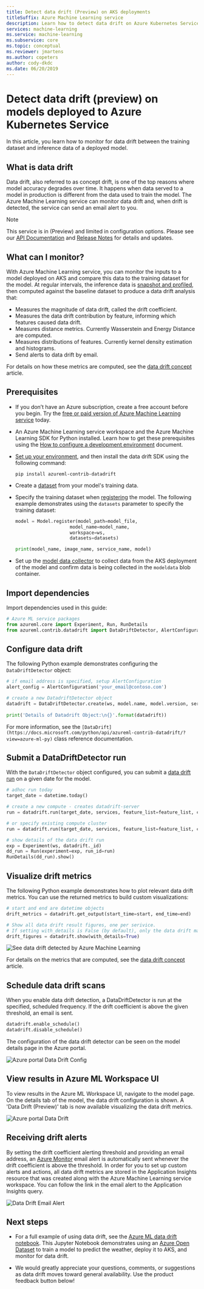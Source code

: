 ```yaml
---
title: Detect data drift (Preview) on AKS deployments
titleSuffix: Azure Machine Learning service
description: Learn how to detect data drift on Azure Kubernetes Service deployed models in Azure Machine Learning service.
services: machine-learning
ms.service: machine-learning
ms.subservice: core
ms.topic: conceptual
ms.reviewer: jmartens
ms.author: copeters
author: cody-dkdc
ms.date: 06/20/2019
---
```


# Detect data drift (preview) on models deployed to Azure Kubernetes Service
In this article, you learn how to monitor for data drift between the training dataset and inference data of a deployed model. 

## What is data drift

Data drift, also referred to as concept drift, is one of the top reasons where model accuracy degrades over time. It happens when data served to a model in production is different from the data used to train the model. The Azure Machine Learning service can monitor data drift and, when drift is detected, the service can send an email alert to you.  

> [!Note]
> This service is in (Preview) and limited in configuration options. Please see our [API Documentation](https://docs.microsoft.com/python/api/azureml-contrib-datadrift/?view=azure-ml-py) and [Release Notes](azure-machine-learning-release-notes.md) for details and updates. 

## What can I monitor?
With Azure Machine Learning service, you can monitor  the inputs to a model deployed on AKS and compare this data to the training dataset for the model. At regular intervals, the inference data is [snapshot and profiled](how-to-explore-prepare-data.md), then computed against the baseline dataset to produce a data drift analysis that: 

+ Measures the magnitude of data drift, called the drift coefficient.
+ Measures the data drift contribution by feature, informing which features caused data drift.
+ Measures distance metrics. Currently Wasserstein and Energy Distance are computed.
+ Measures distributions of features. Currently kernel density estimation and histograms.
+ Send alerts to data drift by email.

For details on how these metrics are computed, see the [data drift concept](concept-data-drift.md) article.

## Prerequisites

- If you don’t have an Azure subscription, create a free account before you begin. Try the [free or paid version of Azure Machine Learning service](https://aka.ms/AMLFree) today.

- An Azure Machine Learning service workspace and the Azure Machine Learning SDK for Python installed. Learn how to get these prerequisites using the [How to configure a development environment](how-to-configure-environment.md) document.

- [Set up your environment](how-to-configure-environment.md), and then install the data drift SDK using the following command:

    ```
    pip install azureml-contrib-datadrift
    ```

- Create a [dataset](how-to-create-register-datasets.md) from your model's training data.

- Specify the training dataset when [registering](concept-model-management-and-deployment.md) the model. The following example demonstrates using the `datasets` parameter to specify the training dataset:

    ```python
    model = Model.register(model_path=model_file,
                        model_name=model_name,
                        workspace=ws,
                        datasets=datasets)

    print(model_name, image_name, service_name, model)
    ```

- Set up the [model data collector](how-to-enable-data-collection.md) to collect data from the AKS deployment of the model and confirm data is being collected in the `modeldata` blob container.

## Import dependencies 
Import dependencies used in this guide:

```python
# Azure ML service packages 
from azureml.core import Experiment, Run, RunDetails
from azureml.contrib.datadrift import DataDriftDetector, AlertConfiguration
``` 

## Configure data drift 

The following Python example demonstrates configuring the `DataDriftDetector` object:

```python
# if email address is specified, setup AlertConfiguration
alert_config = AlertConfiguration('your_email@contoso.com')

# create a new DatadriftDetector object
datadrift = DataDriftDetector.create(ws, model.name, model.version, services, frequency="Day", alert_config=alert_config)
    
print('Details of Datadrift Object:\n{}'.format(datadrift))
```

For more information, see the `[DataDrift](https://docs.microsoft.com/python/api/azureml-contrib-datadrift/?view=azure-ml-py)` class reference documentation.

## Submit a DataDriftDetector run

With the `DataDriftDetector` object configured, you can submit a [data drift run](https://docs.microsoft.com/python/api/azureml-contrib-datadrift/azureml.contrib.datadrift.datadriftdetector%28class%29?view=azure-ml-py#run-target-date--services--compute-target-name-none--create-compute-target-false--feature-list-none--drift-threshold-none-) on a given date for the model. 

```python
# adhoc run today
target_date = datetime.today()

# create a new compute - creates datadrift-server
run = datadrift.run(target_date, services, feature_list=feature_list, create_compute_target=True)

# or specify existing compute cluster
run = datadrift.run(target_date, services, feature_list=feature_list, compute_target='cpu-cluster')

# show details of the data drift run
exp = Experiment(ws, datadrift._id)
dd_run = Run(experiment=exp, run_id=run)
RunDetails(dd_run).show()
```

## Visualize drift metrics

The following Python example demonstrates how to plot relevant data drift metrics. You can use the returned metrics to build custom visualizations:

```python
# start and end are datetime objects 
drift_metrics = datadrift.get_output(start_time=start, end_time=end)

# Show all data drift result figures, one per serivice.
# If setting with_details is False (by default), only the data drift magnitude will be shown; if it's True, all details will be shown.
drift_figures = datadrift.show(with_details=True)
```

![See data drift detected by Azure Machine Learning](media/how-to-monitor-data-drift/drift_show.png)

For details on the metrics that are computed, see the [data drift concept](concept-data-drift.md) article.

## Schedule data drift scans 

When you enable data drift detection, a DataDriftDetector is run at the specified, scheduled frequency. If the drift coefficient is above the given threshold, an email is sent. 

```python
datadrift.enable_schedule()
datadrift.disable_schedule()
```

The configuration of the data drift detector can be seen on the model details page in the Azure portal.

![Azure portal Data Drift Config](media/how-to-monitor-data-drift/drift_config.png)

## View results in Azure ML Workspace UI

To view results in the Azure ML Workspace UI, navigate to the model page. On the details tab of the model, the data drift configuration is shown. A 'Data Drift (Preview)' tab is now available visualizing the data drift metrics. 

![Azure portal Data Drift](media/how-to-monitor-data-drift/drift_ui.png)

## Receiving drift alerts

By setting the drift coefficient alerting threshold and providing an email address, an [Azure Monitor](https://docs.microsoft.com/azure/azure-monitor/overview) email alert is automatically sent whenever the drift coefficient is above the threshold. In order for you to set up custom alerts and actions, all data drift metrics are stored in the Application Insights resource that was created along with the Azure Machine Learning service workspace. You can follow the link in the email alert to the Application Insights query.

![Data Drift Email Alert](media/how-to-monitor-data-drift/drift_email.png)

## Next steps

* For a full example of using data drift, see the [Azure ML data drift notebook](https://github.com/Azure/MachineLearningNotebooks/blob/master/how-to-use-azureml/data-drift/azure-ml-datadrift.ipynb). This Jupyter Notebook demonstrates using an [Azure Open Dataset](https://docs.microsoft.com/azure/open-datasets/overview-what-are-open-datasets) to train a model to predict the weather, deploy it to AKS, and monitor for data drift. 

* We would greatly appreciate your questions, comments, or suggestions as data drift moves toward general availability. Use the product feedback button below! 
